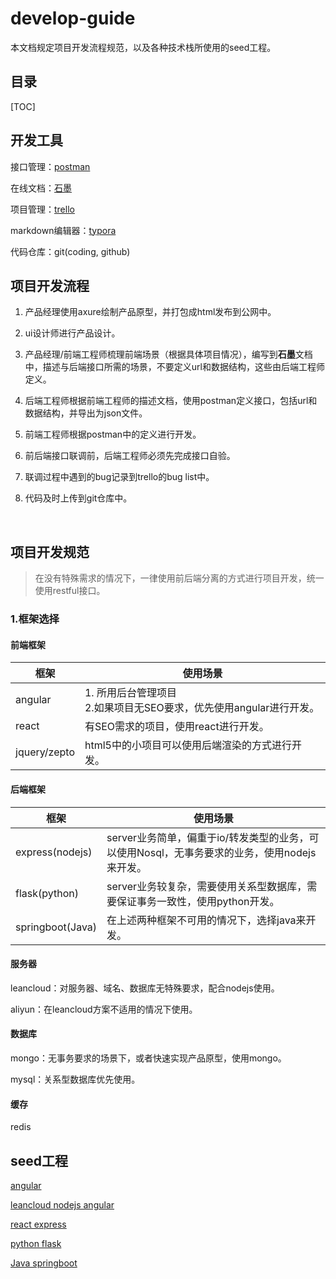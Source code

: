 # develop-guide
本文档规定项目开发流程规范，以及各种技术栈所使用的seed工程。

## 目录

[TOC]

## 开发工具

接口管理：[postman](https://www.getpostman.com/)

在线文档：[石墨](https://shimo.im)

项目管理：[trello](https://trello.com)

markdown编辑器：[typora](http://www.typora.io/)

代码仓库：git(coding, github)



## 项目开发流程

1. 产品经理使用axure绘制产品原型，并打包成html发布到公网中。

2. ui设计师进行产品设计。

3. 产品经理/前端工程师梳理前端场景（根据具体项目情况），编写到**石墨**文档中，描述与后端接口所需的场景，不要定义url和数据结构，这些由后端工程师定义。

4. 后端工程师根据前端工程师的描述文档，使用postman定义接口，包括url和数据结构，并导出为json文件。

5. 前端工程师根据postman中的定义进行开发。

6. 前后端接口联调前，后端工程师必须先完成接口自验。

7. 联调过程中遇到的bug记录到trello的bug list中。

8. 代码及时上传到git仓库中。

   ​

## 项目开发规范

> 在没有特殊需求的情况下，一律使用前后端分离的方式进行项目开发，统一使用restful接口。

### 1.框架选择

#### 前端框架

| 框架           | 使用场景                                     |
| ------------ | ---------------------------------------- |
| angular      | 1. 所用后台管理项目<br>2.如果项目无SEO要求，优先使用angular进行开发。 |
| react        | 有SEO需求的项目，使用react进行开发。                   |
| jquery/zepto | html5中的小项目可以使用后端渲染的方式进行开发。               |

#### 后端框架

| 框架               | 使用场景                                     |
| ---------------- | ---------------------------------------- |
| express(nodejs)  | server业务简单，偏重于io/转发类型的业务，可以使用Nosql，无事务要求的业务，使用nodejs来开发。 |
| flask(python)    | server业务较复杂，需要使用关系型数据库，需要保证事务一致性，使用python开发。 |
| springboot(Java) | 在上述两种框架不可用的情况下，选择java来开发。                |

#### 服务器

leancloud：对服务器、域名、数据库无特殊要求，配合nodejs使用。

aliyun：在leancloud方案不适用的情况下使用。

#### 数据库

mongo：无事务要求的场景下，或者快速实现产品原型，使用mongo。

mysql：关系型数据库优先使用。

#### 缓存

redis



## seed工程

[angular](https://github.com/qianhaikeji/angular-seed.git)

[leancloud nodejs angular](https://github.com/qianhaikeji/leancloud-nodejs-angular-seed.git)

[react express](https://github.com/qianhaikeji/react-express-webpack.git)

[python flask]()

[Java springboot]()

